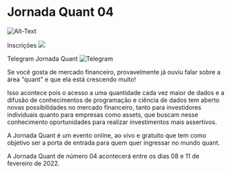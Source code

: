 # Jornada Quant 04

![Alt-Text](https://static.wixstatic.com/media/1aff8b_fd2648e97ba0463b96d2ea30703dff24~mv2.png/v1/crop/x_0,y_234,w_1033,h_578/fill/w_354,h_198,al_c,q_85,usm_2.00_1.00_0.00/output-onlinepngtools%20(2).webp)

Inscrições
![](https://static.wixstatic.com/media/1aff8b_fd2648e97ba0463b96d2ea30703dff24~mv2.png/v1/crop/x_0,y_234,w_1033,h_578/fill/w_354,h_198,al_c,q_85,usm_2.00_1.00_0.00/output-onlinepngtools%20(2).webp&link=https://bit.ly/jornada_quant)

Telegram Jornada Quant
![Telegram](https://t.me/jornadaquant)





Se você gosta de mercado financeiro, provavelmente já ouviu falar sobre a área "quant" e que ela está crescendo muito!

Isso acontece pois o acesso a uma quantidade cada vez maior de dados e a difusão de conhecimentos de programação e ciência de dados tem aberto novas possibilidades no mercado financeiro, tanto para investidores individuais quanto para empresas como assets, que buscam nesse conhecimento oportunidades para realizar investimentos mais assertivos.


A Jornada Quant é um evento online, ao vivo e gratuito que tem como objetivo ser a porta de entrada para quem quer ingressar no mundo quant.

A Jornada Quant de número 04 acontecerá entre os dias 08 e 11 de fevereiro de 2022.
